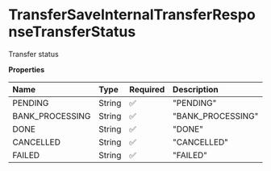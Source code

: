 # TransferSaveInternalTransferResponseTransferStatus

Transfer status

**Properties**

| Name            | Type   | Required | Description       |
| :-------------- | :----- | :------- | :---------------- |
| PENDING         | String | ✅       | "PENDING"         |
| BANK_PROCESSING | String | ✅       | "BANK_PROCESSING" |
| DONE            | String | ✅       | "DONE"            |
| CANCELLED       | String | ✅       | "CANCELLED"       |
| FAILED          | String | ✅       | "FAILED"          |

<!-- This file was generated by liblab | https://liblab.com/ -->
